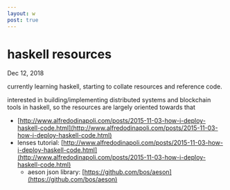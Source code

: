 ```yaml
---
layout: w
post: true
---
```

# haskell resources

Dec 12, 2018

currently learning haskell, starting to collate resources and reference code.

interested in building/implementing distributed systems and blockchain tools in haskell, so the resources are largely oriented towards that

- [http://www.alfredodinapoli.com/posts/2015-11-03-how-i-deploy-haskell-code.html](http://www.alfredodinapoli.com/posts/2015-11-03-how-i-deploy-haskell-code.html)
- lenses tutorial: [http://www.alfredodinapoli.com/posts/2015-11-03-how-i-deploy-haskell-code.html](http://www.alfredodinapoli.com/posts/2015-11-03-how-i-deploy-haskell-code.html)
    - aeson json library: [https://github.com/bos/aeson](https://github.com/bos/aeson)
